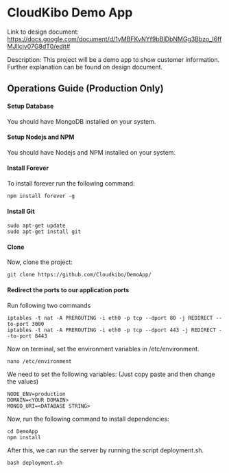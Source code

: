 # CloudKibo Demo App
Link to design document:
https://docs.google.com/document/d/1yMBFKvNYf9bBIDbNMGg3Bbzo_I6ffMJllcjv07G8dT0/edit#

Description:
This project will be a demo app to show customer information. Further explanation can be found on design document.

## Operations Guide (Production Only)

#### Setup Database

You should have MongoDB installed on your system.

#### Setup Nodejs and NPM

You should have Nodejs and NPM installed on your system.

#### Install Forever

To install forever run the following command:

    npm install forever -g

#### Install Git

    sudo apt-get update
    sudo apt-get install git

#### Clone

Now, clone the project:

    git clone https://github.com/Cloudkibo/DemoApp/

#### Redirect the ports to our application ports
Run following two commands

    iptables -t nat -A PREROUTING -i eth0 -p tcp --dport 80 -j REDIRECT --to-port 3000
    iptables -t nat -A PREROUTING -i eth0 -p tcp --dport 443 -j REDIRECT --to-port 8443

Now on terminal, set the environment variables in /etc/environment.

    nano /etc/environment

We need to set the following variables: (Just copy paste and then change the values)

    NODE_ENV=production
    DOMAIN=<YOUR DOMAIN>
    MONGO_URI=<DATABASE STRING>

Now, run the following command to install dependencies:

    cd DemoApp
    npm install               

After this, we can run the server by running the script deployment.sh.

    bash deployment.sh

